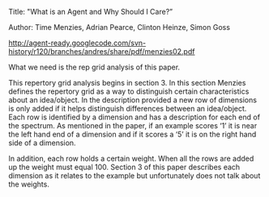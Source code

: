Title: "What is an Agent and Why Should I Care?”

Author: Time Menzies, Adrian Pearce, Clinton Heinze, Simon Goss

 http://agent-ready.googlecode.com/svn-history/r120/branches/andres/share/pdf/menzies02.pdf

What we need is the rep grid analysis of this paper. 

This repertory grid analysis begins in section 3. In this section Menzies defines the repertory grid as a way to distinguish certain characteristics about an idea/object.  In the description provided a new row of dimensions is only added if it helps distinguish differences between an idea/object. Each row is identified by a dimension and has a description for each end of the spectrum. As mentioned in the paper, if an example scores ‘1’ it is near the left hand end of a dimension and if it scores a ‘5’ it is on the right hand side of a dimension.

In addition, each row holds a certain weight. When all the rows are added up the weight must equal 100. Section 3 of this paper describes each dimension as it relates to the example but unfortunately does not talk about the weights.


